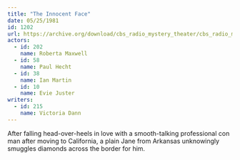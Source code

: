 ```yaml
---
title: "The Innocent Face"
date: 05/25/1981
id: 1202
url: https://archive.org/download/cbs_radio_mystery_theater/cbs_radio_mystery_theater-1201-1250.zip/cbs_radio_mystery_theater-1201-1250%2Fcbsrmt_1202_the_innocent_face.mp3
actors:  
  - id: 202
    name: Roberta Maxwell  
  - id: 58
    name: Paul Hecht  
  - id: 38
    name: Ian Martin  
  - id: 10
    name: Evie Juster
writers:  
  - id: 215
    name: Victoria Dann
---
```

After falling head-over-heels in love with a smooth-talking professional con man after moving to California, a plain Jane from Arkansas unknowingly smuggles diamonds across the border for him.